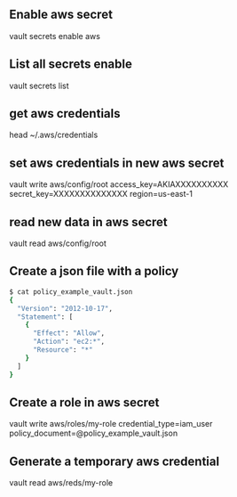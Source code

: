 ## Enable aws secret
vault secrets enable aws

## List all secrets enable
vault secrets list

## get aws credentials
head ~/.aws/credentials

## set aws credentials in new aws secret
vault write aws/config/root access_key=AKIAXXXXXXXXXX secret_key=XXXXXXXXXXXXXX region=us-east-1

## read new data in aws secret
vault read aws/config/root

## Create a json file with a policy

```bash
$ cat policy_example_vault.json
{
  "Version": "2012-10-17",
  "Statement": [
    {
      "Effect": "Allow",
      "Action": "ec2:*",
      "Resource": "*"
    }
  ]
}
```

## Create a role in aws secret
vault write aws/roles/my-role credential_type=iam_user policy_document=@policy_example_vault.json

## Generate a temporary aws credential 
vault read aws/reds/my-role
